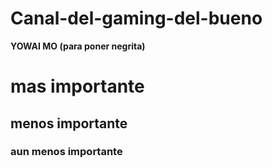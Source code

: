 # Canal-del-gaming-del-bueno

**YOWAI MO (para poner negrita)**

# mas importante
## menos importante
### aun menos importante
